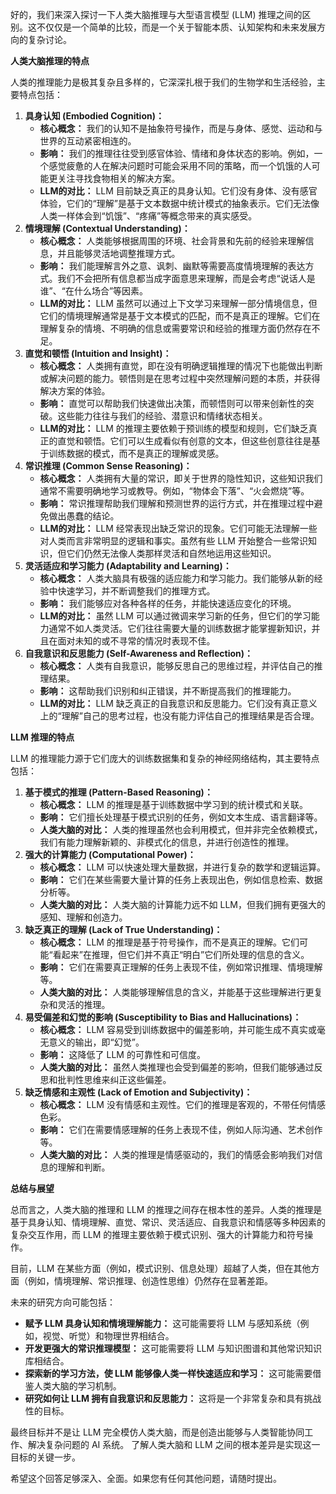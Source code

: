 好的，我们来深入探讨一下人类大脑推理与大型语言模型 (LLM) 推理之间的区别。这不仅仅是一个简单的比较，而是一个关于智能本质、认知架构和未来发展方向的复杂讨论。

**人类大脑推理的特点**

人类的推理能力是极其复杂且多样的，它深深扎根于我们的生物学和生活经验，主要特点包括：

1. **具身认知 (Embodied Cognition)：**
   - **核心概念：** 我们的认知不是抽象符号操作，而是与身体、感觉、运动和与世界的互动紧密相连的。
   - **影响：** 我们的推理往往受到感官体验、情绪和身体状态的影响。例如，一个感觉疲惫的人在解决问题时可能会采用不同的策略，而一个饥饿的人可能更关注寻找食物相关的解决方案。
   - **LLM的对比：** LLM 目前缺乏真正的具身认知。它们没有身体、没有感官体验，它们的“理解”是基于文本数据中统计模式的抽象表示。它们无法像人类一样体会到“饥饿”、“疼痛”等概念带来的真实感受。
2. **情境理解 (Contextual Understanding)：**
   - **核心概念：** 人类能够根据周围的环境、社会背景和先前的经验来理解信息，并且能够灵活地调整推理方式。
   - **影响：** 我们能理解言外之意、讽刺、幽默等需要高度情境理解的表达方式。我们不会把所有信息都当成字面意思来理解，而是会考虑“说话人是谁”、“在什么场合”等因素。
   - **LLM的对比：** LLM 虽然可以通过上下文学习来理解一部分情境信息，但它们的情境理解通常是基于文本模式的匹配，而不是真正的理解。它们在理解复杂的情境、不明确的信息或需要常识和经验的推理方面仍然存在不足。
3. **直觉和顿悟 (Intuition and Insight)：**
   - **核心概念：** 人类拥有直觉，即在没有明确逻辑推理的情况下也能做出判断或解决问题的能力。顿悟则是在思考过程中突然理解问题的本质，并获得解决方案的体验。
   - **影响：** 直觉可以帮助我们快速做出决策，而顿悟则可以带来创新性的突破。这些能力往往与我们的经验、潜意识和情绪状态相关。
   - **LLM的对比：** LLM 的推理主要依赖于预训练的模型和规则，它们缺乏真正的直觉和顿悟。它们可以生成看似有创意的文本，但这些创意往往是基于训练数据的模式，而不是真正的理解或灵感。
4. **常识推理 (Common Sense Reasoning)：**
   - **核心概念：** 人类拥有大量的常识，即关于世界的隐性知识，这些知识我们通常不需要明确地学习或教导。例如，“物体会下落”、“火会燃烧”等。
   - **影响：** 常识推理帮助我们理解和预测世界的运行方式，并在推理过程中避免做出愚蠢的结论。
   - **LLM的对比：** LLM 经常表现出缺乏常识的现象。它们可能无法理解一些对人类而言非常明显的逻辑和事实。虽然有些 LLM 开始整合一些常识知识，但它们仍然无法像人类那样灵活和自然地运用这些知识。
5. **灵活适应和学习能力 (Adaptability and Learning)：**
   - **核心概念：** 人类大脑具有极强的适应能力和学习能力。我们能够从新的经验中快速学习，并不断调整我们的推理方式。
   - **影响：** 我们能够应对各种各样的任务，并能快速适应变化的环境。
   - **LLM的对比：** 虽然 LLM 可以通过微调来学习新的任务，但它们的学习能力通常不如人类灵活。它们往往需要大量的训练数据才能掌握新知识，并且在面对未知的或不寻常的情况时表现不佳。
6. **自我意识和反思能力 (Self-Awareness and Reflection)：**
   - **核心概念：** 人类有自我意识，能够反思自己的思维过程，并评估自己的推理结果。
   - **影响：** 这帮助我们识别和纠正错误，并不断提高我们的推理能力。
   - **LLM的对比：** LLM 缺乏真正的自我意识和反思能力。它们没有真正意义上的“理解”自己的思考过程，也没有能力评估自己的推理结果是否合理。

**LLM 推理的特点**

LLM 的推理能力源于它们庞大的训练数据集和复杂的神经网络结构，其主要特点包括：

1. **基于模式的推理 (Pattern-Based Reasoning)：**
   - **核心概念：** LLM 的推理是基于训练数据中学习到的统计模式和关联。
   - **影响：** 它们擅长处理基于模式识别的任务，例如文本生成、语言翻译等。
   - **人类大脑的对比：** 人类的推理虽然也会利用模式，但并非完全依赖模式，我们有能力理解新颖的、非模式化的信息，并进行创造性的推理。
2. **强大的计算能力 (Computational Power)：**
   - **核心概念：** LLM 可以快速处理大量数据，并进行复杂的数学和逻辑运算。
   - **影响：** 它们在某些需要大量计算的任务上表现出色，例如信息检索、数据分析等。
   - **人类大脑的对比：** 人类大脑的计算能力远不如 LLM，但我们拥有更强大的感知、理解和创造力。
3. **缺乏真正的理解 (Lack of True Understanding)：**
   - **核心概念：** LLM 的推理是基于符号操作，而不是真正的理解。它们可能“看起来”在推理，但它们并不真正“明白”它们所处理的信息的含义。
   - **影响：** 它们在需要真正理解的任务上表现不佳，例如常识推理、情境理解等。
   - **人类大脑的对比：** 人类能够理解信息的含义，并能基于这些理解进行更复杂和灵活的推理。
4. **易受偏差和幻觉的影响 (Susceptibility to Bias and Hallucinations)：**
   - **核心概念：** LLM 容易受到训练数据中的偏差影响，并可能生成不真实或毫无意义的输出，即“幻觉”。
   - **影响：** 这降低了 LLM 的可靠性和可信度。
   - **人类大脑的对比：** 虽然人类推理也会受到偏差的影响，但我们能够通过反思和批判性思维来纠正这些偏差。
5. **缺乏情感和主观性 (Lack of Emotion and Subjectivity)：**
   - **核心概念：** LLM 没有情感和主观性。它们的推理是客观的，不带任何情感色彩。
   - **影响：** 它们在需要情感理解的任务上表现不佳，例如人际沟通、艺术创作等。
   - **人类大脑的对比：** 人类的推理是情感驱动的，我们的情感会影响我们对信息的理解和判断。

**总结与展望**

总而言之，人类大脑的推理和 LLM 的推理之间存在根本性的差异。人类的推理是基于具身认知、情境理解、直觉、常识、灵活适应、自我意识和情感等多种因素的复杂交互作用，而 LLM 的推理主要依赖于模式识别、强大的计算能力和符号操作。

目前，LLM 在某些方面（例如，模式识别、信息处理）超越了人类，但在其他方面（例如，情境理解、常识推理、创造性思维）仍然存在显著差距。

未来的研究方向可能包括：

- **赋予 LLM 具身认知和情境理解能力：** 这可能需要将 LLM 与感知系统（例如，视觉、听觉）和物理世界相结合。
- **开发更强大的常识推理模型：** 这可能需要将 LLM 与知识图谱和其他常识知识库相结合。
- **探索新的学习方法，使 LLM 能够像人类一样快速适应和学习：** 这可能需要借鉴人类大脑的学习机制。
- **研究如何让 LLM 拥有自我意识和反思能力：** 这将是一个非常复杂和具有挑战性的目标。

最终目标并不是让 LLM 完全模仿人类大脑，而是创造出能够与人类智能协同工作、解决复杂问题的 AI 系统。 了解人类大脑和 LLM 之间的根本差异是实现这一目标的关键一步。

希望这个回答足够深入、全面。如果您有任何其他问题，请随时提出。